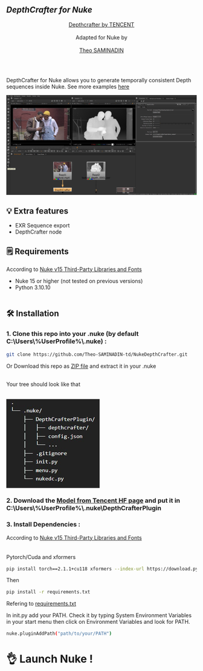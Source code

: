 ## ___***DepthCrafter for Nuke***___
<div align="center">

[Depthcrafter by TENCENT](https://github.com/Tencent/DepthCrafter)
<br><br>
Adapted for Nuke by 
<br><br>
[Theo SAMINADIN](https://github.com/Theo-SAMINADIN-td)

</div>
 <br><br>

DepthCrafter for Nuke allows you to generate temporally consistent Depth sequences inside Nuke. See more examples [here](https://github.com/Tencent/DepthCrafter?tab=readme-ov-file#-visualization)

<div style="display: flex;">
  <img src="images/Screenshot_Global.jpg"/>
  <br><br>
</div>

## 💡 Extra features

- EXR Sequence export
- DepthCrafter node


## 🗒️ Requirements
According to [Nuke v15 Third-Party Libraries and Fonts](https://learn.foundry.com/nuke/content/misc/studio_third_party_libraries.html)

- Nuke 15 or higher (not tested on previous versions)
- Python 3.10.10
<br><br>
## 🛠️ Installation
### 1. Clone this repo into your .nuke (by default C:\Users\\%UserProfile%\\.nuke) :
```bash
git clone https://github.com/Theo-SAMINADIN-td/NukeDepthCrafter.git
```
Or Download this repo as [ZIP file](https://github.com/Theo-SAMINADIN-td/NukeDepthCrafter/archive/refs/heads/main.zip) and extract it in your .nuke
<br><br>

Your tree should look like that
<br><br>
<div style="display: flex;">
  <img src="images/Tree.jpg"/>
  <br><br>
</div>

### 2. Download the [Model from Tencent HF page](https://huggingface.co/tencent/DepthCrafter/blob/main/diffusion_pytorch_model.safetensors) and put it in C:\Users\\%UserProfile%\\.nuke\DepthCrafterPlugin

### 3. Install Dependencies :

According to [Nuke v15 Third-Party Libraries and Fonts](https://learn.foundry.com/nuke/content/misc/studio_third_party_libraries.html)
<br>
<br>
<br>
Pytorch/Cuda and xformers
<br>
```bash
pip install torch==2.1.1+cu118 xformers --index-url https://download.pytorch.org/whl/cu118
```
Then
```bash
pip install -r requirements.txt
```
Refering to [requirements.txt](https://github.com/Theo-SAMINADIN-td/NukeDepthCrafter/blob/main/DepthCrafterPlugin/requirements.txt)

In init.py add your PATH. Check it by typing System Environment Variables in your start menu then click on Environment Variables and look for PATH.
```bash
nuke.pluginAddPath("path/to/your/PATH")
```


# 👌 Launch Nuke !
